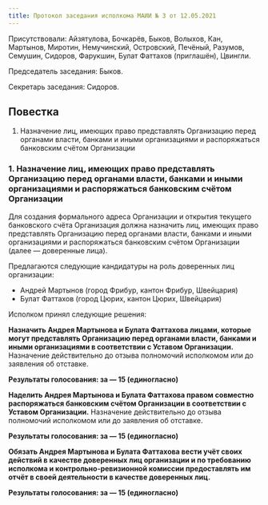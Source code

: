 ```yaml
---
title: Протокол заседания исполкома МАИИ № 3 от 12.05.2021
---
```


Присутствовали: Айзятулова, Бочкарёв, Быков, Волыхов, Кан, Мартынов, Миротин, Немучинский, Островский, Печёный, Разумов, Семушин, Сидоров, Фарукшин, Булат Фаттахов (приглашён), Цвингли.

Председатель заседания: Быков.

Секретарь заседания: Сидоров.

## Повестка

1. Назначение лиц, имеющих право представлять Организацию перед органами власти, банками и иными организациями и распоряжаться банковским счётом Организации

### 1. Назначение лиц, имеющих право представлять Организацию перед органами власти, банками и иными организациями и распоряжаться банковским счётом Организации
Для создания формального адреса Организации и открытия текущего банковского счёта Организация должна назначить лиц, имеющих право представлять Организацию перед органами власти, банками и иными организациями и распоряжаться банковским счётом Организации (далее — доверенные лица). 

Предлагаются следующие кандидатуры на роль доверенных лиц организации:
- Андрей Мартынов (город Фрибур, кантон Фрибур, Швейцария)
- Булат Фаттахов (город Цюрих, кантон Цюрих, Швейцария)

Исполком принял следующие решения:

**Назначить Андрея Мартынова и Булата Фаттахова лицами, которые могут представлять Организацию перед органами власти, банками и иными организациями в соответствии с Уставом Организации.** Назначение действительно до отзыва полномочий исполкомом или до заявления об отставке.

**Результаты голосования: за — 15 (единогласно)**

**Наделить Андрея Мартынова и Булата Фаттахова правом совместно распоряжаться банковским счётом Организации в соответствии с Уставом Организации.** Назначение действительно до отзыва полномочий исполкомом или до заявления об отставке.

**Результаты голосования: за — 15 (единогласно)**

**Обязать Андрея Мартынова и Булата Фаттахова вести учёт своих действий в качестве доверенных лиц организации и по требованию исполкома и контрольно-ревизионной комиссии предоставлять им отчёт в своей деятельности в качестве доверенных лиц.**

**Результаты голосования: за — 15 (единогласно)**
